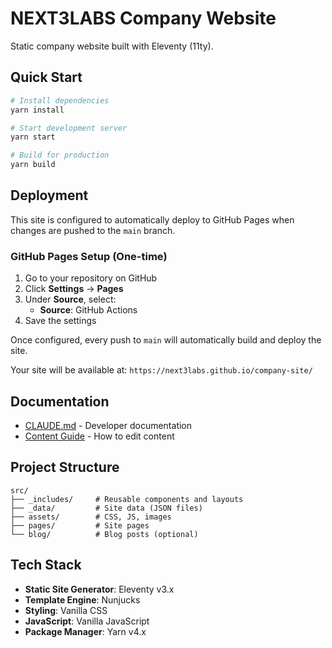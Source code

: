 # NEXT3LABS Company Website

Static company website built with Eleventy (11ty).

## Quick Start

```bash
# Install dependencies
yarn install

# Start development server
yarn start

# Build for production
yarn build
```

## Deployment

This site is configured to automatically deploy to GitHub Pages when changes are pushed to the `main` branch.

### GitHub Pages Setup (One-time)

1. Go to your repository on GitHub
2. Click **Settings** → **Pages**
3. Under **Source**, select:
   - **Source**: GitHub Actions
4. Save the settings

Once configured, every push to `main` will automatically build and deploy the site.

Your site will be available at: `https://next3labs.github.io/company-site/`

## Documentation

- [CLAUDE.md](./CLAUDE.md) - Developer documentation
- [Content Guide](./docs/content-guide.md) - How to edit content

## Project Structure

```
src/
├── _includes/     # Reusable components and layouts
├── _data/         # Site data (JSON files)
├── assets/        # CSS, JS, images
├── pages/         # Site pages
└── blog/          # Blog posts (optional)
```

## Tech Stack

- **Static Site Generator**: Eleventy v3.x
- **Template Engine**: Nunjucks
- **Styling**: Vanilla CSS
- **JavaScript**: Vanilla JavaScript
- **Package Manager**: Yarn v4.x

